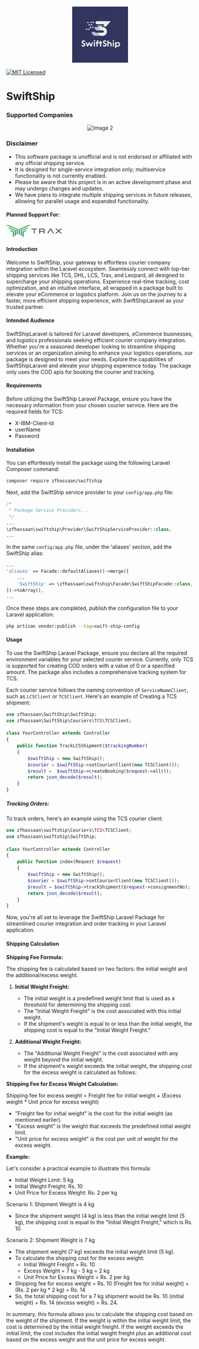 <!--suppress ALL -->
<p align="center">
  <img src="./assets/images/swiftship.jpeg" alt="SwiftShip Laravel Package" width="150"/><br/>
</p>

[![MIT Licensed](https://img.shields.io/badge/license-MIT-brightgreen.svg?style=flat-square)](LICENSE)

# SwiftShip
### Supported Companies

<p align="center">
  <img src="https://www.tcsexpress.com/TCS.svg" alt="Image 2" width="150"/>

[//]: # (  <img src="./assets/images/image3.jpeg" alt="Image 3" width="150"/>)

[//]: # (  <img src="./assets/images/image4.jpeg" alt="Image 4" width="150"/>)
</p>



### Disclaimer
* This software package is unofficial and is not endorsed or affiliated with any official shipping service.
* It is designed for single-service integration only; multiservice functionality is not currently enabled.
* Please be aware that this project is in an active development phase and may undergo changes and updates.
* We have plans to integrate multiple shipping services in future releases, allowing for parallel usage and expanded functionality.

#### Planned Support For:
  <img style="margin-right: 30px;" src="./assets/images/trax-logo.svg" alt="Image 1" width="150"/>

#### Introduction
Welcome to SwiftShip, your gateway to effortless courier company integration within the Laravel ecosystem.
Seamlessly connect with top-tier shipping services like TCS, DHL, LCS, Trax, and Leopard, all designed to supercharge your shipping operations. Experience real-time tracking, cost optimization, and an intuitive interface, all wrapped in a package built to elevate your eCommerce or logistics platform. Join us on the journey to a faster, more efficient shipping experience, with SwiftShipLaravel as your trusted partner.

#### Intended Audience
SwiftShipLaravel is tailored for Laravel developers, eCommerce businesses, and logistics professionals seeking efficient courier company integration. Whether you're a seasoned developer looking to streamline shipping services or an organization aiming to enhance your logistics operations, our package is designed to meet your needs. Explore the capabilities of SwiftShipLaravel and elevate your shipping experience today.
The package only uses the COD apis for booking the courier and tracking.

#### Requirements

Before utilizing the SwiftShip Laravel Package, ensure you have the necessary information from your chosen courier service. Here are the required fields for TCS:

- X-IBM-Client-Id
- userName
- Password

#### Installation

You can effortlessly install the package using the following Laravel Composer command:

```bash
composer require zfhassaan/swiftship
```

Next, add the SwiftShip service provider to your `config/app.php` file:

```php
/*
 * Package Service Providers...
 */
...
\zfhassaan\swiftship\Provider\SwiftShipServiceProvider::class,
...
```

In the same `config/app.php` file, under the 'aliases' section, add the SwiftShip alias:

```php 
...
'aliases' => Facade::defaultAliases()->merge([
    ...
    'SwiftShip' => \zfhassaan\swiftship\Facade\SwiftShipFacade::class,
])->toArray(),
...
```

Once these steps are completed, publish the configuration file to your Laravel application:

```bash 
php artisan vendor:publish --tag=swift-ship-config
```

#### Usage

To use the SwiftShip Laravel Package, ensure you declare all the required environment variables for your selected courier service. Currently, only TCS is supported for creating COD orders with a value of 0 or a specified amount. The package also includes a comprehensive tracking system for TCS.

Each courier service follows the naming convention of `ServiceNameClient`, such as `LCSClient` or `TCSClient`. Here's an example of Creating a TCS shipment:

```php
use zfhassaan\SwiftShip\SwiftShip;
use zfhassaan\SwiftShip\Couriers\TCS\TCSClient;

class YourController extends Controller
{
    public function TrackLCSShipment($trackingNumber)
    {
        $swiftShip = new SwiftShip();
        $courier = $swiftShip->setCourierClient(new TCSClient());
        $result =  $swiftShip->createBooking($request->all());
        return json_decode($result);
    }
}
```

##### Tracking Orders:

To track orders, here's an example using the TCS courier client:

```php
use zfhassaan\swiftship\Couriers\TCS\TCSClient;
use zfhassaan\swiftship\SwiftShip;

class YourController extends Controller
{
    public function index(Request $request)
    {
        $swiftShip = new SwiftShip();
        $courier = $swiftShip->setCourierClient(new TCSClient());
        $result = $swiftShip->trackShipment($request->consignmentNo);
        return json_decode($result);
    }
}
```

Now, you're all set to leverage the SwiftShip Laravel Package for streamlined courier integration and order tracking in your Laravel application.
#### Shipping Calculation

**Shipping Fee Formula:**

The shipping fee is calculated based on two factors: the initial weight and the additional/excess weight.

1. **Initial Weight Freight:**

    - The initial weight is a predefined weight limit that is used as a threshold for determining the shipping cost.
    - The "Initial Weight Freight" is the cost associated with this initial weight.
    - If the shipment's weight is equal to or less than the initial weight, the shipping cost is equal to the "Initial Weight Freight."

2. **Additional Weight Freight:**

    - The "Additional Weight Freight" is the cost associated with any weight beyond the initial weight.
    - If the shipment's weight exceeds the initial weight, the shipping cost for the excess weight is calculated as follows:

**Shipping Fee for Excess Weight Calculation:**

Shipping fee for excess weight = Freight fee for initial weight + (Excess weight * Unit price for excess weight)

- "Freight fee for initial weight" is the cost for the initial weight (as mentioned earlier).
- "Excess weight" is the weight that exceeds the predefined initial weight limit.
- "Unit price for excess weight" is the cost per unit of weight for the excess weight.

**Example:**

Let's consider a practical example to illustrate this formula:

- Initial Weight Limit: 5 kg
- Initial Weight Freight: Rs. 10
- Unit Price for Excess Weight: Rs. 2 per kg

Scenario 1: Shipment Weight is 4 kg
- Since the shipment weight (4 kg) is less than the initial weight limit (5 kg), the shipping cost is equal to the "Initial Weight Freight," which is Rs. 10.

Scenario 2: Shipment Weight is 7 kg
- The shipment weight (7 kg) exceeds the initial weight limit (5 kg).
- To calculate the shipping cost for the excess weight:
    - Initial Weight Freight = Rs. 10
    - Excess Weight = 7 kg - 5 kg = 2 kg
    - Unit Price for Excess Weight = Rs. 2 per kg
- Shipping fee for excess weight = Rs. 10 (Freight fee for initial weight) + (Rs. 2 per kg * 2 kg) = Rs. 14
- So, the total shipping cost for a 7 kg shipment would be Rs. 10 (initial weight) + Rs. 14 (excess weight) = Rs. 24.

In summary, this formula allows you to calculate the shipping cost based on the weight of the shipment. If the weight is within the initial weight limit, the cost is determined by the initial weight freight. If the weight exceeds the initial limit, the cost includes the initial weight freight plus an additional cost based on the excess weight and the unit price for excess weight.

